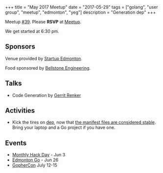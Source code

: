 +++
title = "May 2017 Meetup"
date = "2017-05-29"
tags = ["golang", "user group", "meetup", "edmonton", "yeg"]
description = "Generation dep"
+++

Meetup [#39](https://github.com/edmontongo/presentations/issues/64). Please **RSVP** at [Meetup](https://www.meetup.com/startupedmonton/events/237438348/).

We get started at 6:30 pm.

## Sponsors 

Venue provided by [Startup Edmonton](http://www.startupedmonton.com/).

Food sponsored by [Bellstone Engineering](https://bellstone.ca/). 

## Talks

* Code Generation by [Gerrit Renker](https://github.com/grrtrr)

## Activities

* Kick the tires on [dep](https://github.com/golang/dep), now that [the manifest files are considered stable](https://sdboyer.io/dep-status/2017-05-29/). Bring your laptop and a Go project if you have one.

## Events

* [Monthly Hack Day](https://www.meetup.com/startupedmonton/events/qvnfrlywjbfb/) - Jun 3
* [Edmonton Go](https://www.meetup.com/startupedmonton/events/jptkwlywjbjc/) - Jun 26
* [GopherCon](https://gophercon.com/) July 12-15

